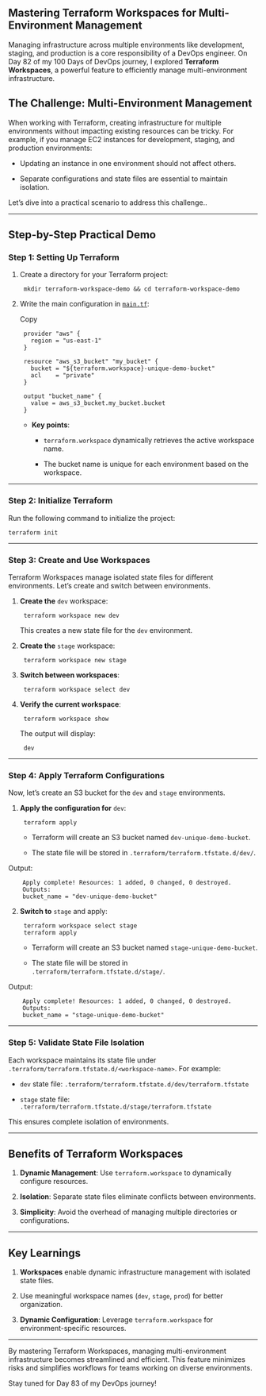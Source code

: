 ## Mastering Terraform Workspaces for Multi-Environment Management
Managing infrastructure across multiple environments like development, staging, and production is a core responsibility of a DevOps engineer. On Day 82 of my 100 Days of DevOps journey, I explored  **Terraform Workspaces**, a powerful feature to efficiently manage multi-environment infrastructure.

## [](https://100daysdevops.hashnode.dev/day-82-of-100-days-mastering-terraform-workspaces-for-multi-environment-management#heading-the-challenge-multi-environment-management "Permalink")The Challenge: Multi-Environment Management

When working with Terraform, creating infrastructure for multiple environments without impacting existing resources can be tricky. For example, if you manage EC2 instances for development, staging, and production environments:

-   Updating an instance in one environment should not affect others.
    
-   Separate configurations and state files are essential to maintain isolation.
    

Let’s dive into a practical scenario to address this challenge..

----------

## [](https://100daysdevops.hashnode.dev/day-82-of-100-days-mastering-terraform-workspaces-for-multi-environment-management#heading-step-by-step-practical-demo "Permalink")Step-by-Step Practical Demo

### [](https://100daysdevops.hashnode.dev/day-82-of-100-days-mastering-terraform-workspaces-for-multi-environment-management#heading-step-1-setting-up-terraform "Permalink")**Step 1: Setting Up Terraform**

1.  Create a directory for your Terraform project:
    

    
    ```
     mkdir terraform-workspace-demo && cd terraform-workspace-demo
    
    ```
    
2.  Write the main configuration in  [`main.tf`](http://main.tf/):
    
    Copy
    
    ```
     provider "aws" {
       region = "us-east-1"
     }
    
     resource "aws_s3_bucket" "my_bucket" {
       bucket = "${terraform.workspace}-unique-demo-bucket"
       acl    = "private"
     }
    
     output "bucket_name" {
       value = aws_s3_bucket.my_bucket.bucket
     }
    
    ```
    
    -   **Key points**:
        
        -   `terraform.workspace`  dynamically retrieves the active workspace name.
            
        -   The bucket name is unique for each environment based on the workspace.
            

----------

### [](https://100daysdevops.hashnode.dev/day-82-of-100-days-mastering-terraform-workspaces-for-multi-environment-management#heading-step-2-initialize-terraform "Permalink")**Step 2: Initialize Terraform**

Run the following command to initialize the project:



```
terraform init

```

----------

### [](https://100daysdevops.hashnode.dev/day-82-of-100-days-mastering-terraform-workspaces-for-multi-environment-management#heading-step-3-create-and-use-workspaces "Permalink")**Step 3: Create and Use Workspaces**

Terraform Workspaces manage isolated state files for different environments. Let’s create and switch between environments.

1.  **Create the**  `dev`  workspace:
    

    
    ```
     terraform workspace new dev
    
    ```
    
    This creates a new state file for the  `dev`  environment.
    
2.  **Create the**  `stage`  workspace:
    

    
    ```
     terraform workspace new stage
    
    ```
    
3.  **Switch between workspaces**:

    
    ```
     terraform workspace select dev
    
    ```
    
4.  **Verify the current workspace**:

    
    ```
     terraform workspace show
    
    ```
    
    The output will display:
    

    
    ```
     dev
    
    ```
    

----------

### [](https://100daysdevops.hashnode.dev/day-82-of-100-days-mastering-terraform-workspaces-for-multi-environment-management#heading-step-4-apply-terraform-configurations "Permalink")**Step 4: Apply Terraform Configurations**

Now, let’s create an S3 bucket for the  `dev`  and  `stage`  environments.

1.  **Apply the configuration for**  `dev`:
    

    
    ```
     terraform apply
    
    ```
    
    -   Terraform will create an S3 bucket named  `dev-unique-demo-bucket`.
        
    -   The state file will be stored in  `.terraform/terraform.tfstate.d/dev/`.
        

Output:



```
    Apply complete! Resources: 1 added, 0 changed, 0 destroyed.
    Outputs:
    bucket_name = "dev-unique-demo-bucket"

```

2.  **Switch to**  `stage`  and apply:
    

    
    ```
     terraform workspace select stage
     terraform apply
    
    ```
    
    -   Terraform will create an S3 bucket named  `stage-unique-demo-bucket`.
        
    -   The state file will be stored in  `.terraform/terraform.tfstate.d/stage/`.
        

Output:



```
    Apply complete! Resources: 1 added, 0 changed, 0 destroyed.
    Outputs:
    bucket_name = "stage-unique-demo-bucket"

```

----------

### [](https://100daysdevops.hashnode.dev/day-82-of-100-days-mastering-terraform-workspaces-for-multi-environment-management#heading-step-5-validate-state-file-isolation "Permalink")**Step 5: Validate State File Isolation**

Each workspace maintains its state file under  `.terraform/terraform.tfstate.d/<workspace-name>`. For example:

-   `dev`  state file:  `.terraform/terraform.tfstate.d/dev/terraform.tfstate`
    
-   `stage`  state file:  `.terraform/terraform.tfstate.d/stage/terraform.tfstate`
    

This ensures complete isolation of environments.

----------

## [](https://100daysdevops.hashnode.dev/day-82-of-100-days-mastering-terraform-workspaces-for-multi-environment-management#heading-benefits-of-terraform-workspaces "Permalink")Benefits of Terraform Workspaces

1.  **Dynamic Management**: Use  `terraform.workspace`  to dynamically configure resources.
    
2.  **Isolation**: Separate state files eliminate conflicts between environments.
    
3.  **Simplicity**: Avoid the overhead of managing multiple directories or configurations.
    

----------

## [](https://100daysdevops.hashnode.dev/day-82-of-100-days-mastering-terraform-workspaces-for-multi-environment-management#heading-key-learnings "Permalink")Key Learnings

1.  **Workspaces**  enable dynamic infrastructure management with isolated state files.
    
2.  Use meaningful workspace names (`dev`,  `stage`,  `prod`) for better organization.
    
3.  **Dynamic Configuration**: Leverage  `terraform.workspace`  for environment-specific resources.
    

----------

By mastering Terraform Workspaces, managing multi-environment infrastructure becomes streamlined and efficient. This feature minimizes risks and simplifies workflows for teams working on diverse environments.

Stay tuned for Day 83 of my DevOps journey!
